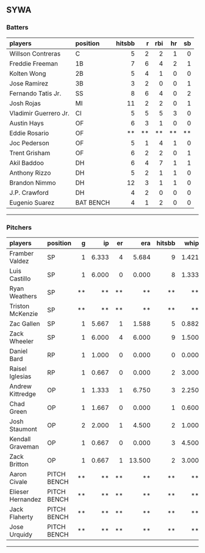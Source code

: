 ## SYWA

### Batters

 
|players               |position  | hitsbb|  r| rbi| hr| sb| 
|:---------------------|:---------|------:|--:|---:|--:|--:| 
|Willson Contreras     |C         |      5|  2|   2|  1|  0| 
|Freddie Freeman       |1B        |      7|  6|   4|  2|  1| 
|Kolten Wong           |2B        |      5|  4|   1|  0|  0| 
|Jose Ramirez          |3B        |      3|  2|   0|  0|  1| 
|Fernando Tatis Jr.    |SS        |      8|  6|   4|  0|  2| 
|Josh Rojas            |MI        |     11|  2|   2|  0|  1| 
|Vladimir Guerrero Jr. |CI        |      5|  5|   5|  3|  0| 
|Austin Hays           |OF        |      6|  3|   1|  0|  0| 
|Eddie Rosario         |OF        |     **| **|  **| **| **| 
|Joc Pederson          |OF        |      5|  1|   4|  1|  0| 
|Trent Grisham         |OF        |      6|  2|   2|  0|  1| 
|Akil Baddoo           |DH        |      6|  4|   7|  1|  1| 
|Anthony Rizzo         |DH        |      5|  2|   1|  1|  0| 
|Brandon Nimmo         |DH        |     12|  3|   1|  1|  0| 
|J.P. Crawford         |DH        |      4|  2|   0|  0|  0| 
|Eugenio Suarez        |BAT BENCH |      4|  1|   2|  0|  0| 


* * *

### Pitchers

 
|players           |position    |  g|    ip| er|    era| hitsbb|  whip| so|  w| sv| 
|:-----------------|:-----------|--:|-----:|--:|------:|------:|-----:|--:|--:|--:| 
|Framber Valdez    |SP          |  1| 6.333|  4|  5.684|      9| 1.421|  4|  0|  0| 
|Luis Castillo     |SP          |  1| 6.000|  0|  0.000|      8| 1.333|  8|  0|  0| 
|Ryan Weathers     |SP          | **|    **| **|     **|     **|    **| **| **| **| 
|Triston McKenzie  |SP          | **|    **| **|     **|     **|    **| **| **| **| 
|Zac Gallen        |SP          |  1| 5.667|  1|  1.588|      5| 0.882|  7|  0|  0| 
|Zack Wheeler      |SP          |  1| 6.000|  4|  6.000|      9| 1.500|  7|  1|  0| 
|Daniel Bard       |RP          |  1| 1.000|  0|  0.000|      0| 0.000|  0|  0|  0| 
|Raisel Iglesias   |RP          |  1| 0.667|  0|  0.000|      2| 3.000|  2|  0|  0| 
|Andrew Kittredge  |OP          |  1| 1.333|  1|  6.750|      3| 2.250|  0|  0|  0| 
|Chad Green        |OP          |  1| 1.667|  0|  0.000|      1| 0.600|  3|  0|  0| 
|Josh Staumont     |OP          |  2| 2.000|  1|  4.500|      2| 1.000|  2|  1|  0| 
|Kendall Graveman  |OP          |  1| 0.667|  0|  0.000|      3| 4.500|  2|  0|  0| 
|Zack Britton      |OP          |  1| 0.667|  1| 13.500|      2| 3.000|  2|  0|  0| 
|Aaron Civale      |PITCH BENCH | **|    **| **|     **|     **|    **| **| **| **| 
|Elieser Hernandez |PITCH BENCH | **|    **| **|     **|     **|    **| **| **| **| 
|Jack Flaherty     |PITCH BENCH | **|    **| **|     **|     **|    **| **| **| **| 
|Jose Urquidy      |PITCH BENCH | **|    **| **|     **|     **|    **| **| **| **| 


* * *



